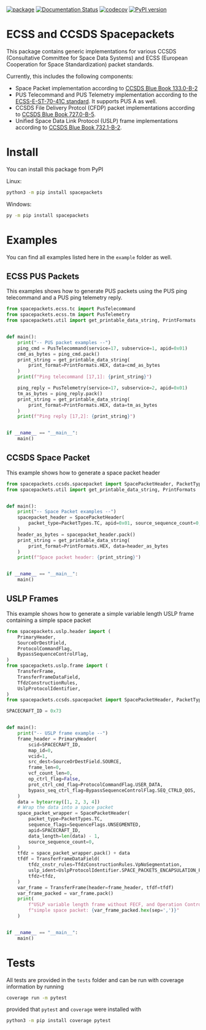 [![package](https://github.com/robamu-org/py-spacepackets/actions/workflows/package.yml/badge.svg)](https://github.com/robamu-org/py-spacepackets/actions/workflows/package.yml)
[![Documentation Status](https://readthedocs.org/projects/spacepackets/badge/?version=latest)](https://spacepackets.readthedocs.io/en/latest/?badge=latest)
[![codecov](https://codecov.io/gh/robamu-org/py-spacepackets/branch/main/graph/badge.svg?token=YFLM60LCVI)](https://codecov.io/gh/robamu-org/py-spacepackets)
[![PyPI version](https://badge.fury.io/py/spacepackets.svg)](https://badge.fury.io/py/spacepackets)

ECSS and CCSDS Spacepackets
======

This package contains generic implementations for various CCSDS
(Consultative Committee for Space Data Systems) and ECSS
(European Cooperation for Space Standardization) packet standards.

Currently, this includes the following components:

- Space Packet implementation according to
  [CCSDS Blue Book 133.0-B-2](https://public.ccsds.org/Pubs/133x0b2e1.pdf)
- PUS Telecommand and PUS Telemetry implementation according to the
  [ECSS-E-ST-70-41C standard](https://ecss.nl/standard/ecss-e-st-70-41c-space-engineering-telemetry-and-telecommand-packet-utilization-15-april-2016/).
  It supports PUS A as well.
- CCSDS File Delivery Protcol (CFDP) packet implementations according to
  [CCSDS Blue Book 727.0-B-5](https://public.ccsds.org/Pubs/727x0b5.pdf).
- Unified Space Data Link Protocol (USLP) frame implementations according to
  [CCSDS Blue Book 732.1-B-2](https://public.ccsds.org/Pubs/732x1b2.pdf).

# Install

You can install this package from PyPI

Linux:

```sh
python3 -m pip install spacepackets
```

Windows:

```sh
py -m pip install spacepackets
```

# Examples

You can find all examples listed here in the `example` folder as well.

## ECSS PUS Packets

This examples shows how to generate PUS packets using the PUS ping telecommand and a PUS
ping telemetry reply.

```py
from spacepackets.ecss.tc import PusTelecommand
from spacepackets.ecss.tm import PusTelemetry
from spacepackets.util import get_printable_data_string, PrintFormats


def main():
    print("-- PUS packet examples --")
    ping_cmd = PusTelecommand(service=17, subservice=1, apid=0x01)
    cmd_as_bytes = ping_cmd.pack()
    print_string = get_printable_data_string(
        print_format=PrintFormats.HEX, data=cmd_as_bytes
    )
    print(f"Ping telecommand [17,1]: {print_string}")

    ping_reply = PusTelemetry(service=17, subservice=2, apid=0x01)
    tm_as_bytes = ping_reply.pack()
    print_string = get_printable_data_string(
        print_format=PrintFormats.HEX, data=tm_as_bytes
    )
    print(f"Ping reply [17,2]: {print_string}")


if __name__ == "__main__":
    main()

```

## CCSDS Space Packet

This example shows how to generate a space packet header

```py
from spacepackets.ccsds.spacepacket import SpacePacketHeader, PacketTypes
from spacepackets.util import get_printable_data_string, PrintFormats


def main():
    print("-- Space Packet examples --")
    spacepacket_header = SpacePacketHeader(
        packet_type=PacketTypes.TC, apid=0x01, source_sequence_count=0, data_length=0
    )
    header_as_bytes = spacepacket_header.pack()
    print_string = get_printable_data_string(
        print_format=PrintFormats.HEX, data=header_as_bytes
    )
    print(f"Space packet header: {print_string}")


if __name__ == "__main__":
    main()

```

## USLP Frames

This example shows how to generate a simple variable length USLP frame containing a simple
space packet

```py
from spacepackets.uslp.header import (
    PrimaryHeader,
    SourceOrDestField,
    ProtocolCommandFlag,
    BypassSequenceControlFlag,
)
from spacepackets.uslp.frame import (
    TransferFrame,
    TransferFrameDataField,
    TfdzConstructionRules,
    UslpProtocolIdentifier,
)
from spacepackets.ccsds.spacepacket import SpacePacketHeader, PacketTypes, SequenceFlags

SPACECRAFT_ID = 0x73


def main():
    print("-- USLP frame example --")
    frame_header = PrimaryHeader(
        scid=SPACECRAFT_ID,
        map_id=0,
        vcid=1,
        src_dest=SourceOrDestField.SOURCE,
        frame_len=0,
        vcf_count_len=0,
        op_ctrl_flag=False,
        prot_ctrl_cmd_flag=ProtocolCommandFlag.USER_DATA,
        bypass_seq_ctrl_flag=BypassSequenceControlFlag.SEQ_CTRLD_QOS,
    )
    data = bytearray([1, 2, 3, 4])
    # Wrap the data into a space packet
    space_packet_wrapper = SpacePacketHeader(
        packet_type=PacketTypes.TC,
        sequence_flags=SequenceFlags.UNSEGMENTED,
        apid=SPACECRAFT_ID,
        data_length=len(data) - 1,
        source_sequence_count=0,
    )
    tfdz = space_packet_wrapper.pack() + data
    tfdf = TransferFrameDataField(
        tfdz_cnstr_rules=TfdzConstructionRules.VpNoSegmentation,
        uslp_ident=UslpProtocolIdentifier.SPACE_PACKETS_ENCAPSULATION_PACKETS,
        tfdz=tfdz,
    )
    var_frame = TransferFrame(header=frame_header, tfdf=tfdf)
    var_frame_packed = var_frame.pack()
    print(
        f"USLP variable length frame without FECF, and Operation Control Field containing a "
        f"simple space packet: {var_frame_packed.hex(sep=',')}"
    )


if __name__ == "__main__":
    main()

```

# Tests

All tests are provided in the `tests` folder and can be run with coverage information
by running

```sh
coverage run -m pytest
```

provided that `pytest` and `coverage` were installed with

```sh
python3 -m pip install coverage pytest
```
